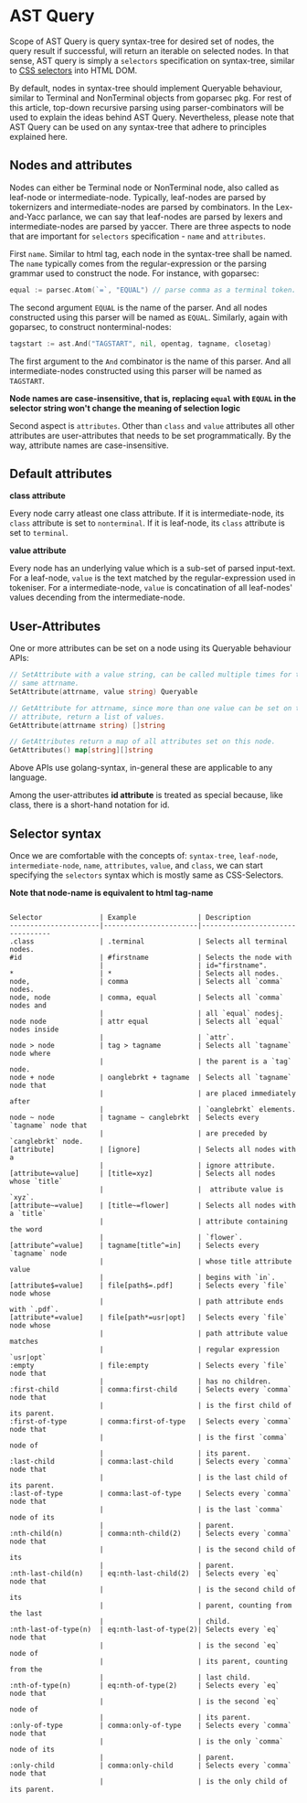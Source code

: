 AST Query
=========

Scope of AST Query is query syntax-tree for desired set of nodes, the query
result if successful, will return an iterable on selected nodes. In that
sense, AST query is simply a `selectors` specification on syntax-tree, similar
to [CSS selectors](https://www.w3schools.com/cssref/css_selectors.asp) into
HTML DOM.

By default, nodes in syntax-tree should implement Queryable behaviour,
similar to Terminal and NonTerminal objects from goparsec pkg. For rest of
this article, top-down recursive parsing using parser-combinators will be
used to explain the ideas behind AST Query. Nevertheless, please note that
AST Query can be used on any syntax-tree that adhere to principles explained
here.

Nodes and attributes
--------------------

Nodes can either be Terminal node or NonTerminal node, also called as
leaf-node or intermediate-node. Typically, leaf-nodes are parsed by
tokernizers and intermediate-nodes are parsed by combinators. In the
Lex-and-Yacc parlance, we can say that leaf-nodes are parsed by
lexers and intermediate-nodes are parsed by yaccer. There are three
aspects to node that are important for `selectors` specification - `name`
and `attributes`.

First `name`. Similar to html tag, each node in the syntax-tree
shall be named. The `name` typically comes from the regular-expression
or the parsing grammar used to construct the node. For instance, with
goparsec:

```go
equal := parsec.Atom(`=`, "EQUAL") // parse comma as a terminal token.
```

The second argument `EQUAL` is the name of the parser. And all nodes
constructed using this parser will be named as `EQUAL`.
Similarly, again with goparsec, to construct nonterminal-nodes:

```go
tagstart := ast.And("TAGSTART", nil, opentag, tagname, closetag)
```

The first argument to the `And` combinator is the name of this parser.
And all intermediate-nodes constructed using this parser will be named
as `TAGSTART`.

**Node names are case-insensitive, that is, replacing `equal` with
`EQUAL` in the selector string won't change the meaning of selection
logic**

Second aspect is `attributes`. Other than `class` and `value` attributes
all other attributes are user-attributes that needs to be set
programmatically. By the way, attribute names are case-insensitive.

Default attributes
------------------

**class attribute**

Every node carry atleast one class attribute. If it is intermediate-node,
its `class` attribute is set to `nonterminal`.  If it is leaf-node,
its `class` attribute is set to `terminal`.

**value attribute**

Every node has an underlying value which is a sub-set of parsed input-text.
For a leaf-node, `value` is the text matched by the regular-expression
used in tokeniser. For a intermediate-node, `value` is concatination
of all leaf-nodes' values decending from the intermediate-node.

User-Attributes
---------------

One or more attributes can be set on a node using its Queryable behaviour
APIs:

```go
// SetAttribute with a value string, can be called multiple times for the
// same attrname.
SetAttribute(attrname, value string) Queryable

// GetAttribute for attrname, since more than one value can be set on the
// attribute, return a list of values.
GetAttribute(attrname string) []string

// GetAttributes return a map of all attributes set on this node.
GetAttributes() map[string][]string
```

Above APIs use golang-syntax, in-general these are applicable to any
language.

Among the user-attributes **id attribute** is treated as special because,
like class, there is a short-hand notation for id.

Selector syntax
---------------

Once we are comfortable with the concepts of: `syntax-tree`, `leaf-node`,
`intermediate-node`, `name`, `attributes`, `value`, and `class`, we can
start specifying the `selectors` syntax which is mostly same as
CSS-Selectors.

**Note that node-name is equivalent to html tag-name**

```text

Selector              | Example               | Description
----------------------|-----------------------|---------------------------------
.class                | .terminal             | Selects all terminal nodes.
#id                   | #firstname            | Selects the node with
                      |                       | id="firstname".
*                     | *                     | Selects all nodes.
node,                 | comma                 | Selects all `comma` nodes.
node, node            | comma, equal          | Selects all `comma` nodes and
                      |                       | all `equal` nodesj.
node node             | attr equal            | Selects all `equal` nodes inside
                      |                       | `attr`.
node > node      	  | tag > tagname         | Selects all `tagname` node where
                      |                       | the parent is a `tag` node.
node + node           | oanglebrkt + tagname  | Selects all `tagname` node that
                      |                       | are placed immediately after
                      |                       | `oanglebrkt` elements.
node ~ node           | tagname ~ canglebrkt  | Selects every `tagname` node that
                      |                       | are preceded by `canglebrkt` node.
[attribute]           | [ignore]              | Selects all nodes with a
                      |                       | ignore attribute.
[attribute=value]     | [title=xyz]           | Selects all nodes whose `title`
                      |                       |  attribute value is `xyz`.
[attribute~=value]    | [title~=flower]       | Selects all nodes with a `title`
                      |                       | attribute containing the word
                      |                       | `flower`.
[attribute^=value]    | tagname[title^=in]    | Selects every `tagname` node
                      |                       | whose title attribute value
                      |                       | begins with `in`.
[attribute$=value]    | file[path$=.pdf]      | Selects every `file` node whose
                      |                       | path attribute ends with `.pdf`.
[attribute*=value]    | file[path*=usr|opt]   | Selects every `file` node whose
                      |                       | path attribute value matches
                      |                       | regular expression `usr|opt`
:empty                | file:empty            | Selects every `file` node that
                      |                       | has no children.
:first-child          | comma:first-child     | Selects every `comma` node that
                      |                       | is the first child of its parent.
:first-of-type        | comma:first-of-type   | Selects every `comma` node that
                      |                       | is the first `comma` node of
                      |                       | its parent.
:last-child           | comma:last-child      | Selects every `comma` node that
                      |                       | is the last child of its parent.
:last-of-type         | comma:last-of-type    | Selects every `comma` node that
                      |                       | is the last `comma` node of its
                      |                       | parent.
:nth-child(n)         | comma:nth-child(2)    | Selects every `comma` node that
                      |                       | is the second child of its
                      |                       | parent.
:nth-last-child(n)    | eq:nth-last-child(2)  | Selects every `eq` node that
                      |                       | is the second child of its
                      |                       | parent, counting from the last
                      |                       | child.
:nth-last-of-type(n)  | eq:nth-last-of-type(2)| Selects every `eq` node that
                      |                       | is the second `eq` node of
                      |                       | its parent, counting from the
                      |                       | last child.
:nth-of-type(n)       | eq:nth-of-type(2)     | Selects every `eq` node that
                      |                       | is the second `eq` node of
                      |                       | its parent.
:only-of-type         | comma:only-of-type    | Selects every `comma` node that
                      |                       | is the only `comma` node of its
                      |                       | parent.
:only-child           | comma:only-child      | Selects every `comma` node that
                      |                       | is the only child of its parent.
```
